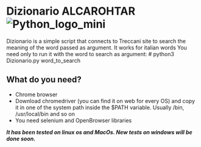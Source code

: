 # Dizionario ALCAROHTAR ![Python_logo_mini](https://user-images.githubusercontent.com/89790994/132233323-31f21542-912d-4422-a8ae-3f0cd2d11c8a.jpg)
Dizionario is a simple script that connects to Treccani site to search the meaning of the word passed as argument. It works for italian words
You need only to run it with the word to search as argument:
    # python3 Dizionario.py word_to_search
  
## What do you need?
- Chrome browser
- Download chromedriver (you can find it on web for every OS) and copy it in one of the system path inside the $PATH variable. Usually /bin, /usr/local/bin and so on
- You need selenium and OpenBrowser libraries


***It has been tested on linux os and MacOs. New tests on windows will be done soon.***  
